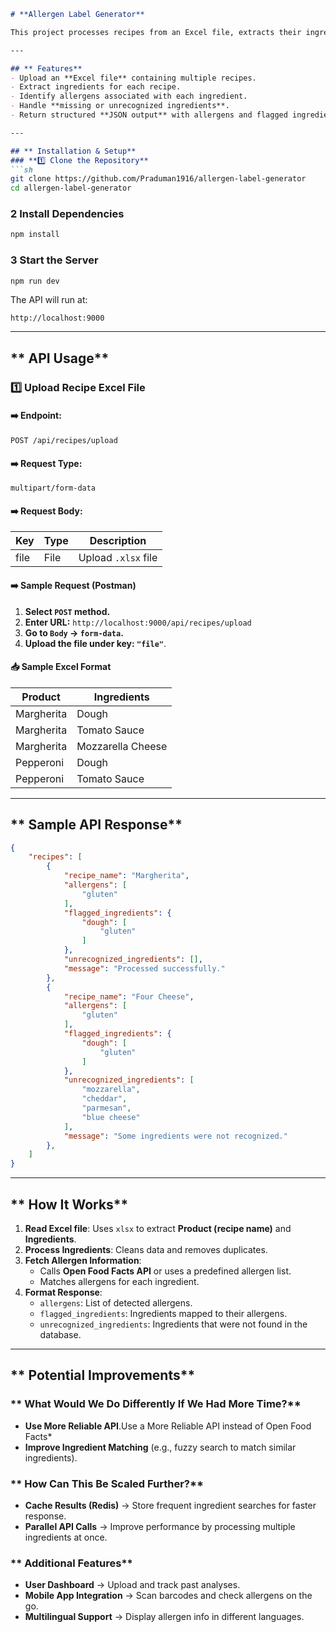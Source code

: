 
```markdown
# **Allergen Label Generator**

This project processes recipes from an Excel file, extracts their ingredients, and determines the allergens that should be listed on the product label using external food data sources.

---

## ** Features**
- Upload an **Excel file** containing multiple recipes.  
- Extract ingredients for each recipe.  
- Identify allergens associated with each ingredient.  
- Handle **missing or unrecognized ingredients**.  
- Return structured **JSON output** with allergens and flagged ingredients.  

---

## ** Installation & Setup**
### **1️⃣ Clone the Repository**
```sh
git clone https://github.com/Praduman1916/allergen-label-generator
cd allergen-label-generator
```

### **2️ Install Dependencies**
```sh
npm install
```

### **3️ Start the Server**
```sh
npm run dev
```
The API will run at:  
```
http://localhost:9000
```

---

## ** API Usage**
### **1️⃣ Upload Recipe Excel File**
#### **➡️ Endpoint:**  
```
POST /api/recipes/upload
```
#### **➡️ Request Type:**  
`multipart/form-data`  
#### **➡️ Request Body:**  
| Key  | Type  | Description  |
|------|------|-------------|
| file | File | Upload `.xlsx` file |

#### **➡️ Sample Request (Postman)**
1. **Select `POST` method.**
2. **Enter URL:** `http://localhost:9000/api/recipes/upload`
3. **Go to `Body` → `form-data`.**
4. **Upload the file under key: `"file"`**.

#### **📥 Sample Excel Format**
| Product | Ingredients |
|---------|------------|
| Margherita | Dough |
| Margherita | Tomato Sauce |
| Margherita | Mozzarella Cheese |
| Pepperoni | Dough |
| Pepperoni | Tomato Sauce |

---

## ** Sample API Response**
```json
{
    "recipes": [
        {
            "recipe_name": "Margherita",
            "allergens": [
                "gluten"
            ],
            "flagged_ingredients": {
                "dough": [
                    "gluten"
                ]
            },
            "unrecognized_ingredients": [],
            "message": "Processed successfully."
        },
        {
            "recipe_name": "Four Cheese",
            "allergens": [
                "gluten"
            ],
            "flagged_ingredients": {
                "dough": [
                    "gluten"
                ]
            },
            "unrecognized_ingredients": [
                "mozzarella",
                "cheddar",
                "parmesan",
                "blue cheese"
            ],
            "message": "Some ingredients were not recognized."
        },
    ]
}
```

---

## ** How It Works**
1. **Read Excel file**: Uses `xlsx` to extract **Product (recipe name)** and **Ingredients**.
2. **Process Ingredients**: Cleans data and removes duplicates.
3. **Fetch Allergen Information**:
   - Calls **Open Food Facts API** or uses a predefined allergen list.
   - Matches allergens for each ingredient.
4. **Format Response**:
   - `allergens`: List of detected allergens.
   - `flagged_ingredients`: Ingredients mapped to their allergens.
   - `unrecognized_ingredients`: Ingredients that were not found in the database.

---

## ** Potential Improvements**
### ** What Would We Do Differently If We Had More Time?**
- **Use More Reliable API**.Use a More Reliable API instead of Open Food Facts*
- **Improve Ingredient Matching** (e.g., fuzzy search to match similar ingredients).

### ** How Can This Be Scaled Further?**
- **Cache Results (Redis)** → Store frequent ingredient searches for faster response.
- **Parallel API Calls** → Improve performance by processing multiple ingredients at once.

### ** Additional Features**
- **User Dashboard** → Upload and track past analyses.
- **Mobile App Integration** → Scan barcodes and check allergens on the go.
- **Multilingual Support** → Display allergen info in different languages.



